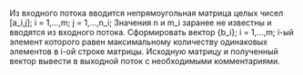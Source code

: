 Из входного потока вводится непрямоугольная матрица целых чисел [a_i,j]; i = 1,...,m; j = 1,...,n_i;
Значения n и m_i заранее не известны и вводятся из входного потока.
Сформировать вектор {b_i}; i = 1,...,m; i-ый элемент которого равен максимальному количеству одинаковых элементов в i-ой строке матрицы.
Исходную матрицу и полученный вектор вывести в выходной поток с необходимыми комментариями.